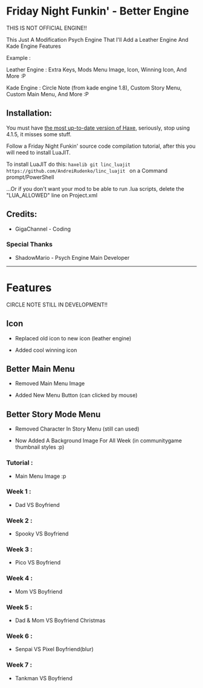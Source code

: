 # Friday Night Funkin' - Better Engine
THIS IS NOT OFFICIAL ENGINE!!

This Just A Modification Psych Engine That I'll Add a Leather Engine And Kade Engine Features

Example :

Leather Engine : Extra Keys, Mods Menu Image, Icon, Winning Icon, And More :P

Kade Engine : Circle Note (from kade engine 1.8), Custom Story Menu, Custom Main Menu, And More :P

## Installation:
You must have [the most up-to-date version of Haxe](https://haxe.org/download/), seriously, stop using 4.1.5, it misses some stuff.

Follow a Friday Night Funkin' source code compilation tutorial, after this you will need to install LuaJIT.

To install LuaJIT do this: `haxelib git linc_luajit https://github.com/AndreiRudenko/linc_luajit ` on a Command prompt/PowerShell

...Or if you don't want your mod to be able to run .lua scripts, delete the "LUA_ALLOWED" line on Project.xml

## Credits:
* GigaChannel - Coding

### Special Thanks
* ShadowMario - Psych Engine Main Developer
_____________________________________

# Features

CIRCLE NOTE STILL IN DEVELOPMENT!!

## Icon

* Replaced old icon to new icon (leather engine)

* Added cool winning icon

## Better Main Menu

* Removed Main Menu Image

* Added New Menu Button (can clicked by mouse)

## Better Story Mode Menu

* Removed Character In Story Menu (still can used)

* Now Added A Background Image For All Week (in communitygame thumbnail styles :p)

### Tutorial : 
* Main Menu Image :p

### Week 1 : 
* Dad VS Boyfriend

### Week 2 :
* Spooky VS Boyfriend

### Week 3 :
* Pico VS Boyfriend

### Week 4 : 
* Mom VS Boyfriend

### Week 5 : 
* Dad & Mom VS Boyfriend Christmas

### Week 6 : 
* Senpai VS Pixel Boyfriend(blur)

### Week 7 :
* Tankman VS Boyfriend
